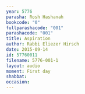 ```yaml
---
year: 5776
parasha: Rosh Hashanah
bookcode: "0"
fullparashacode: "001"
parashacode: "001"
title: Aspiration
author: Rabbi Eliezer Hirsch
date: 2015-09-14
id: 57760011
filename: 5776-001-1
layout: audio
moment: First day
shabbat: 
occasion: 
---
```

